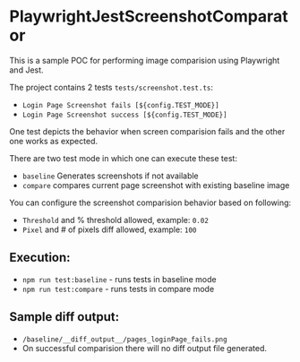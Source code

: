 # PlaywrightJestScreenshotComparator

This is a sample POC for performing image comparision using Playwright and Jest.

The project contains 2 tests `tests/screenshot.test.ts`:
- `Login Page Screenshot fails [${config.TEST_MODE}]`
- `Login Page Screenshot success [${config.TEST_MODE}]`

One test depicts the behavior when screen comparision fails and the other one works as expected.

There are two test mode in which one can execute these test:
- `baseline` Generates screenshots if not available
- `compare` compares current page screenshot with existing baseline image


You can configure the screenshot comparision behavior based on following:
- `Threshold` and % threshold allowed, example: `0.02`
- `Pixel` and # of pixels diff allowed, example: `100`


## Execution:
- `npm run test:baseline` - runs tests in baseline mode
- `npm run test:compare` - runs tests in compare mode

## Sample diff output:
- `/baseline/__diff_output__/pages_loginPage_fails.png`
- On successful comparision there will no diff output file generated.
